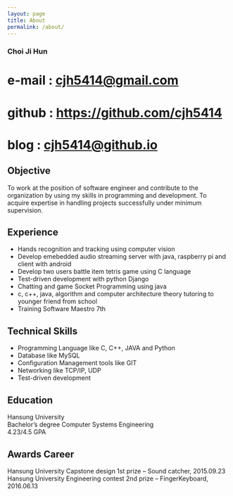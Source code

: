 ```yaml
---
layout: page
title: About
permalink: /about/
---  
```


### Choi Ji Hun 

# e-mail : cjh5414@gmail.com  
# github : https://github.com/cjh5414  
# blog : cjh5414@github.io  


## Objective  

To work at the position of software engineer and contribute to the organization by using my skills in programming and development. To acquire expertise in handling projects successfully under minimum supervision.


## Experience  

- Hands recognition and tracking using computer vision
- Develop emebedded audio streaming server with java, raspberry pi and client with android
- Develop two users battle item tetris game using C language
- Test-driven development with python Django
- Chatting and game Socket Programming using java
- c, c++, java, algorithm and computer architecture theory tutoring to younger friend from school
- Training Software Maestro 7th 


## Technical Skills  

- Programming Language like C, C++, JAVA and Python
- Database like MySQL
- Configuration Management tools like GIT
- Networking like TCP/IP, UDP
- Test-driven development


## Education  

Hansung University  
Bachelor’s degree Computer Systems Engineering  
4.23/4.5 GPA  



## Awards Career  
Hansung University Capstone design 1st prize – Sound catcher, 2015.09.23
Hansung University Engineering contest 2nd prize – FingerKeyboard, 2016.06.13 
